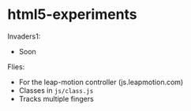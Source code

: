 html5-experiments
=================

Invaders1:

- Soon



Flies:

- For the leap-motion controller (js.leapmotion.com)
- Classes in `js/class.js`
- Tracks multiple fingers
